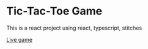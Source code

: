 # Tic-Tac-Toe Game
This is a react project using react, typescript, stitches

[Live game](https://jonas-tic-tac-toe.netlify.app/)